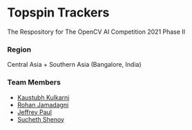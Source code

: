 # Topspin Trackers

The Respository for The OpenCV AI Competition 2021 Phase II

### Region
Central Asia + Southern Asia (Bangalore, India)

### Team Members
- [Kaustubh Kulkarni](https://github.com/KulkarniKaustubh)
- [Rohan Jamadagni](https://github.com/Rohansjamadagni)
- [Jeffrey Paul](https://github.com/jeffreypaul15)
- [Sucheth Shenoy](https://github.com/sucheth17)
